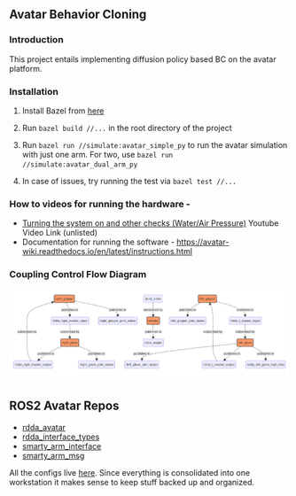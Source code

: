 ## Avatar Behavior Cloning

### Introduction
This project entails implementing diffusion policy based BC on the avatar platform. 

### Installation
1. Install Bazel from [here](https://docs.bazel.build/versions/master/install.html)
2. Run `bazel build //...` in the root directory of the project
3. Run `bazel run //simulate:avatar_simple_py` to run the avatar simulation with just one arm. For two, use `bazel run //simulate:avatar_dual_arm_py`

4. In case of issues, try running the test via `bazel test //...` 

### How to videos for running the hardware - 
 - [Turning the system on and other checks (Water/Air Pressure)](https://youtu.be/b0CZYSwcIk0) Youtube Video Link (unlisted)
 - Documentation for running the software - https://avatar-wiki.readthedocs.io/en/latest/instructions.html

### Coupling Control Flow Diagram
![Coupling Control Flow Diagram](media/coupling_control_flow.png)

## ROS2 Avatar Repos 

- [rdda_avatar](https://github.com/adeeb10abbas/rdda_avatar)
- [rdda_interface_types](https://github.com/adeeb10abbas/rdda_interface_types)
- [smarty_arm_interface](https://github.com/adeeb10abbas/smarty_arm_interface)
- [smarty_arm_msg](https://github.com/adeeb10abbas/smarty_arm_msg)

All the configs live [here](https://gist.github.com/adeeb10abbas/1ba0c1a7bc7b804a6fb5804bd36cb3e5). Since everything is consolidated into one workstation it makes sense to keep stuff backed up and organized. 
